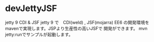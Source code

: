 devJettyJSF
===========

jetty 9 CDI &amp; JSF
jetty 9 で　CDI(weld) , JSF(mojarra) EE6
の開発環境をmavenで実現します。JSPより生産性の高いJSFで
開発ができます。
mvn jetty:runでサンプルが起動します。

